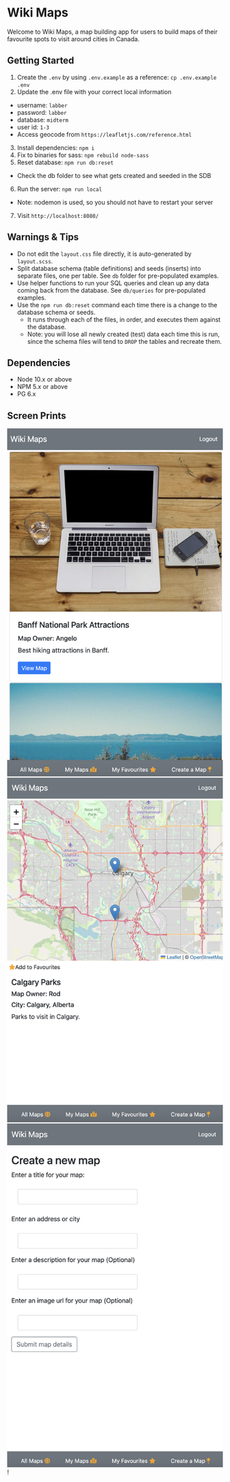 Wiki Maps
============

Welcome to Wiki Maps, a map building app for users to build maps of their favourite spots to visit around cities in Canada.



## Getting Started

1. Create the `.env` by using `.env.example` as a reference: `cp .env.example .env`
2. Update the .env file with your correct local information 
  - username: `labber` 
  - password: `labber` 
  - database: `midterm`
  - user id: `1-3`
  - Access geocode from `https://leafletjs.com/reference.html`
3. Install dependencies: `npm i`
4. Fix to binaries for sass: `npm rebuild node-sass`
5. Reset database: `npm run db:reset`
  - Check the db folder to see what gets created and seeded in the SDB
6. Run the server: `npm run local`
  - Note: nodemon is used, so you should not have to restart your server
7. Visit `http://localhost:8080/`

## Warnings & Tips

- Do not edit the `layout.css` file directly, it is auto-generated by `layout.scss`.
- Split database schema (table definitions) and seeds (inserts) into separate files, one per table. See `db` folder for pre-populated examples. 
- Use helper functions to run your SQL queries and clean up any data coming back from the database. See `db/queries` for pre-populated examples.
- Use the `npm run db:reset` command each time there is a change to the database schema or seeds. 
  - It runs through each of the files, in order, and executes them against the database. 
  - Note: you will lose all newly created (test) data each time this is run, since the schema files will tend to `DROP` the tables and recreate them.

## Dependencies

- Node 10.x or above
- NPM 5.x or above
- PG 6.x

## Screen Prints

!["Homepage"](https://github.com/Vani11aG310/wiki-maps/blob/development/docs/homepage.png?raw=true)
!["Map Page"](https://github.com/Vani11aG310/wiki-maps/blob/development/docs/map_page.png?raw=true)
!["Create Map Page"](https://github.com/Vani11aG310/wiki-maps/blob/development/docs/create_map.png?raw=true)
!
